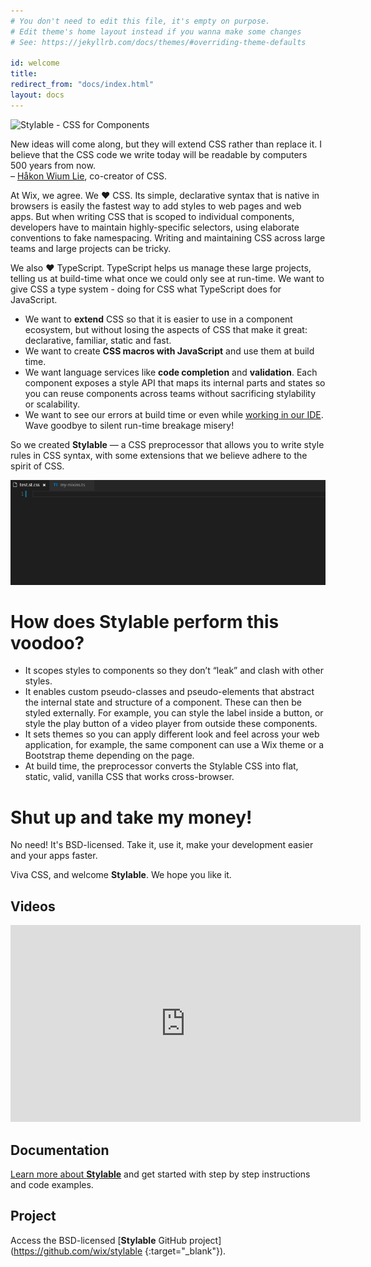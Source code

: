 ```yaml
---
# You don't need to edit this file, it's empty on purpose.
# Edit theme's home layout instead if you wanna make some changes
# See: https://jekyllrb.com/docs/themes/#overriding-theme-defaults

id: welcome
title:
redirect_from: "docs/index.html"
layout: docs
---
```


<img class="home-logo" src="{{ site.baseurl }}/images/96-logo-vertical.svg" alt="Stylable - CSS for Components" />

<p class="quote">New ideas will come along, but they will extend CSS rather than replace it. I believe that the CSS code we write today will be readable by computers 500 years from now.<br>
– <a href="https://dev.opera.com/articles/css-twenty-years-hakon/">Håkon Wium Lie</a>, co-creator of CSS.
</p>




At Wix, we agree. We &hearts; CSS. Its simple, declarative syntax that is native in browsers is easily the fastest way to add styles to web pages and web apps. But when writing CSS that is scoped to individual components, developers have to maintain highly-specific selectors, using elaborate conventions to fake namespacing. Writing and maintaining CSS across large teams and large projects can be tricky.

We also &hearts; TypeScript. TypeScript helps us manage these large projects, telling us at build-time what once we could only see at run-time. We want to give CSS a type system - doing for CSS what TypeScript does for JavaScript.

* We want to **extend** CSS so that it is easier to use in a component ecosystem, but without losing the aspects of CSS that make it great: declarative, familiar, static and fast. 
* We want to create **CSS macros with JavaScript** and use them at build time.
* We want language services like **code completion** and **validation**. Each component exposes a style API that maps its internal parts and states so you can reuse components across teams without sacrificing stylability or scalability.
* We want to see our errors at build time or even while [working in our IDE](https://marketplace.visualstudio.com/search?term=stylable-intelligence&target=VSCode&category=All%20categories&sortBy=Relevance). Wave goodbye to silent run-time breakage misery!

So we created **Stylable** — a CSS preprocessor that allows you to write style rules in CSS syntax, with some extensions that we believe adhere to the spirit of CSS.

![Stylable Intelligence](./images/intelligence.gif)

# How does Stylable perform this voodoo?

* It scopes styles to components so they don’t “leak” and clash with other styles.
* It enables custom pseudo-classes and pseudo-elements that abstract the internal state and structure of a component. These can then be styled externally. For example, you can style the label inside a button, or style the play button of a video player from outside these components.
* It sets themes so you can apply different look and feel across your web application, for example, the same component can use a Wix theme or a Bootstrap theme depending on the page.
* At build time, the preprocessor converts the Stylable CSS into flat, static, valid, vanilla CSS that works cross-browser.

# Shut up and take my money!

No need! It's BSD-licensed. Take it, use it, make your development easier and your apps faster.

Viva CSS, and welcome **Stylable**. We hope you like it. 

## Videos
<iframe width="560" height="315" src="https://www.youtube-nocookie.com/embed/Cx-JyJ9eXks?rel=0" frameborder="0" allowfullscreen></iframe>

## Documentation

[Learn more about **Stylable**](./docs/get-started.md) and get started with step by step instructions and code examples.

## Project

Access the BSD-licensed [**Stylable** GitHub project](https://github.com/wix/stylable {:target="_blank"}).
